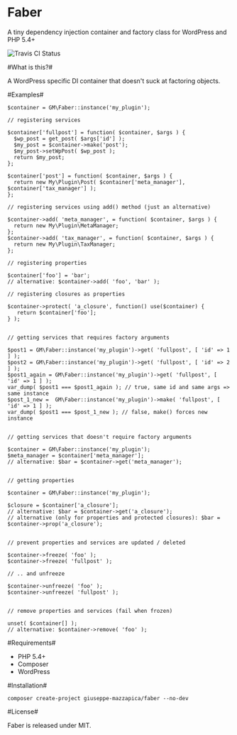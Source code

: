 Faber
=====

A tiny dependency injection container and factory class for WordPress and PHP 5.4+

![Travis CI Status](https://api.travis-ci.org/Giuseppe-Mazzapica/Faber.svg?branch=master)

#What is this?#

A WordPress specific DI container that doesn't suck at factoring objects.

#Examples#

    $container = GM\Faber::instance('my_plugin');

    // registering services
    
    $container['fullpost'] = function( $container, $args ) {
      $wp_post = get_post( $args['id'] );
      $my_post = $container->make('post');
      $my_post->setWpPost( $wp_post );
      return $my_post;
    };
    
    $container['post'] = function( $container, $args ) {
      return new My\Plugin\Post( $container['meta_manager'], $container['tax_manager'] );
    };
    
    // registering services using add() method (just an alternative)
    
    $container->add( 'meta_manager', = function( $container, $args ) {
      return new My\Plugin\MetaManager;
    };
    $container->add( 'tax_manager', = function( $container, $args ) {
      return new My\Plugin\TaxManager;
    };
    
    // registering properties
    
    $container['foo'] = 'bar';
    // alternative: $container->add( 'foo', 'bar' );
    
    // registering closures as properties
    
    $container->protect( 'a_closure', function() use($container) {
       return $container['foo'];
    } );
    
    
    // getting services that requires factory arguments 
    
    $post1 = GM\Faber::instance('my_plugin')->get( 'fullpost', [ 'id' => 1 ] );
    $post2 = GM\Faber::instance('my_plugin')->get( 'fullpost', [ 'id' => 2 ] );
    $post1_again = GM\Faber::instance('my_plugin')->get( 'fullpost', [ 'id' => 1 ] );
    var_dump( $post1 === $post1_again ); // true, same id and same args => same instance
    $post_1_new =  GM\Faber::instance('my_plugin')->make( 'fullpost', [ 'id' => 1 ] );
    var_dump( $post1 === $post_1_new ); // false, make() forces new instance
    
    
    // getting services that doesn't require factory arguments
    
    $container = GM\Faber::instance('my_plugin');
    $meta_manager = $container['meta_manager'];
    // alternative: $bar = $container->get('meta_manager');
    
    
    // getting properties
    
    $container = GM\Faber::instance('my_plugin');
    
    $closure = $container['a_closure'];
    // alternative: $bar = $container->get('a_closure');
    // alternative (only for properties and protected closures): $bar = $container->prop('a_closure');
    
    
    // prevent properties and services are updated / deleted
    
    $container->freeze( 'foo' );
    $container->freeze( 'fullpost' );
    
    // .. and unfreeze
    
    $container->unfreeze( 'foo' );
    $container->unfreeze( 'fullpost' );
    
    
    // remove properties and services (fail when frozen)
   
    unset( $container[] );
    // alternative: $container->remove( 'foo' );
    
 
    
    

#Requirements#

 - PHP 5.4+
 - Composer
 - WordPress

#Installation#

    composer create-project giuseppe-mazzapica/faber --no-dev

#License#

Faber is released under MIT.
